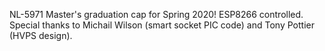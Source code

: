 NL-5971 Master's graduation cap for Spring 2020! ESP8266 controlled. Special thanks to Michail Wilson (smart socket PIC code) and Tony Pottier (HVPS design). 
